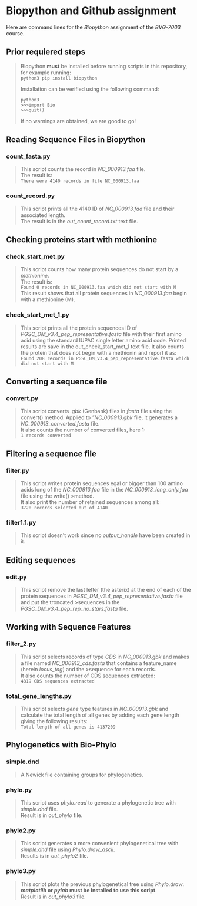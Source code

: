 # **Biopython and Github assignment**
Here are command lines for the *Biopython* assignment of the  *BVG-7003* course.  

## Prior requiered steps   
>Biopython **must** be installed before running scripts in this repository, for example running:  
> `python3 pip install biopython` 
>  
> Installation can be verified using the following command:  
> ``` 
> python3  
> >>>import Bio  
> >>>quit()
> ```  
> If no warnings are obtained, we are good to go!  

## Reading Sequence Files in Biopython  
### count_fasta.py  
>This script counts the record in *NC_000913.faa* file.  
>The result is:  
>`There were 4140 records in file NC_000913.faa`

### count_record.py  
>This script prints all the 4140 ID of *NC_000913.faa* file and their associated length.  
>The result is in the *out_count_record.txt* text file.

## Checking proteins start with methionine  
### check_start_met.py
>This script counts how many protein sequences do not start by a *methionine*.  
>The result is:  
>`Found 0 records in NC_000913.faa which did not start with M`  
>This result shows that all protein sequences in *NC_000913.faa* begin with a methionine (M).  

### check_start_met_1.py
>This script prints all the protein sequences ID of *PGSC_DM_v3.4_pep_representative.fasta* file with their first amino acid using the standard IUPAC single letter amino acid code. Printed results are save in the out_check_start_met_1 text file.
>It also counts the protein that does not begin with a methionin and report it as:   
>`Found 208 records in PGSC_DM_v3.4_pep_representative.fasta which did not start with M`  

## Converting a sequence file  
### convert.py  
>This script converts *.gbk* (Genbank) files in *fasta* file using the convert() method. Applied to *"NC_000913.gbk* file, it generates a *NC_000913_converted.fasta* file.  
>It also counts the number of converted files, here 1:  
>`1 records converted`  

## Filtering a sequence file  
### filter.py  
>This script writes protein sequences egal or bigger than 100 amino acids long of the *NC_000913.faa* file in the *NC_000913_long_only.faa* file using the write() >method.  
>It also print the number of retained sequences among all:  
>`3720 records selected out of 4140`  

### filter1.1.py  
>This script doesn't work since no *output_handle* have been created in it.  

## Editing sequences  
### edit.py  
>This script remove the last letter (the asterix) at the end of each of the protein sequences in *PGSC_DM_v3.4_pep_representative.fasta* file and put the troncated >sequences in the *PGSC_DM_v3.4_pep_rep_no_stars.fasta* file.

## Working with Sequence Features  
### filter_2.py  
>This script selects records of type *CDS* in *NC_000913.gbk* and makes a file named *NC_000913_cds.fasta* that contains a feature_name (herein *locus_tag*) and the >sequence for each records.  
>It also counts the number of CDS sequences extracted:  
>`4319 CDS sequences extracted`  

### total_gene_lengths.py  
>This script selects *gene* type features in *NC_000913.gbk* and calculate the total length of all genes by adding each gene length giving the following results:  
>`Total length of all genes is 4137209`  

## Phylogenetics with Bio-Phylo  
### simple.dnd  
>A Newick file containing groups for phylogenetics.  

### phylo.py  
>This script uses *phylo.read* to generate a phylogenetic tree with *simple.dnd* file.  
>Result is in *out_phylo* file.  

### phylo2.py  
>This script generates a more convenient phylogenetical tree with *simple.dnd* file using *Phylo.draw_ascii*.  
>Results is in *out_phylo2* file.  

### phylo3.py  
>This script plots the previous phylogenetical tree using *Phylo.draw*.  
>***matplotlib* or *pylab* must be installed to use this script**.  
>Result is in *out_phylo3* file.  
